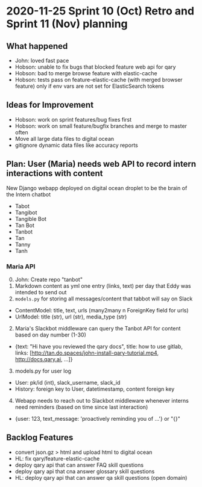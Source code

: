 # 2020-11-25 Sprint 10 (Oct) Retro and Sprint 11 (Nov) planning

## What happened

- John: loved fast pace
- Hobson: unable to fix bugs that blocked feature web api for qary
- Hobson: bad to merge browse feature with elastic-cache
- Hobson: tests pass on feature-elastic-cache (with merged browser feature) only if env vars are not set for ElasticSearch tokens

## Ideas for Improvement

- Hobson: work on sprint features/bug fixes first
- Hobson: work on small feature/bugfix branches and merge to master often
- Move all large data files to digital ocean
- gitignore dynamic data files like accuracy reports

## Plan: User (Maria) needs web API to record intern interactions with content

New Django webapp deployed on digital ocean droplet to be the brain of the Intern chatbot

- Tabot
- Tangibot
- Tangible Bot
- Tan Bot
- Tanbot
- Tan
- Tanny
- Tanh

### Maria API

0. John: Create repo "tanbot"
0. Markdown content as yml one entry (links, text) per day that Eddy was intended to send out
1. `models.py` for storing all messages/content that tabbot will say on Slack
- ContentModel: title, text, urls (many2many n ForeignKey field for urls)
- UrlModel: title (str), url (str), media_type (str)
2. Maria's Slackbot middleware can query the Tanbot API for content based on day number (1-30)
- {text: "Hi have you reviewed the qary docs", title: how to use gitlab, links: [http://tan.do.spaces/john-install-qary-tutorial.mp4, http://docs.qary.ai, ...]}
3. models.py for user log
- User: pk/id (int), slack_username, slack_id
- History: foreign key to User, datetimestamp, content foreign key
4. Webapp needs to reach out to Slackbot middleware whenever interns need reminders (based on time since last interaction)
- {user: 123, text_message: 'proactively reminding you of ...'} or "{}"



## Backlog Features

- convert json.gz > html and upload html to digital ocean
- HL: fix qary/feature-elastic-cache
- deploy qary api that can answer FAQ skill questions
- deploy qary api that cna answer glossary skill questions
- HL: deploy qary api that can answer qa skill questions (open domain)




